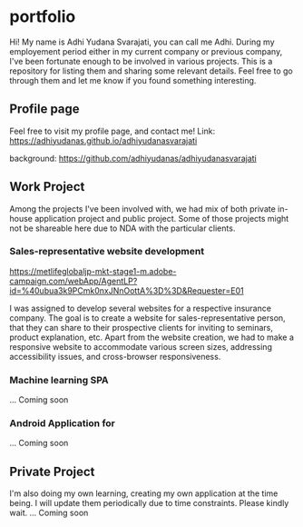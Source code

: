 # portfolio

Hi! My name is Adhi Yudana Svarajati, you can call me Adhi. During my employement period either in my current company or previous company, I've been fortunate enough to be involved in various projects. This is a repository for listing them and sharing some relevant details. Feel free to go through them and let me know if you found something interesting.

## Profile page
Feel free to visit my profile page, and contact me!
Link: https://adhiyudanas.github.io/adhiyudanasvarajati

background:
https://github.com/adhiyudanas/adhiyudanasvarajati


## Work Project
Among the projects I've been involved with, we had mix of both private in-house application project and public project. Some of those projects might not be shareable here due to NDA with the particular clients. 

### Sales-representative website development
https://metlifeglobaljp-mkt-stage1-m.adobe-campaign.com/webApp/AgentLP?id=%40ubua3k9PCmk0nxJNnOottA%3D%3D&Requester=E01

I was assigned to develop several websites for a respective insurance company. The goal is to create a website for sales-representative person, that they can share to their prospective clients for inviting to seminars, product explanation, etc. 
Apart from the website creation, we had to make a responsive website to accommodate various screen sizes, addressing accessibility issues, and cross-browser responsiveness.

### Machine learning SPA
... Coming soon

### Android Application for 
... Coming soon


## Private Project
I'm also doing my own learning, creating my own application at the time being. I will update them periodically due to time constraints. Please kindly wait.
... Coming soon

